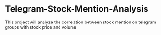 # Telegram-Stock-Mention-Analysis
This project will analyze the correlation between stock mention on telegram groups with stock price and volume
